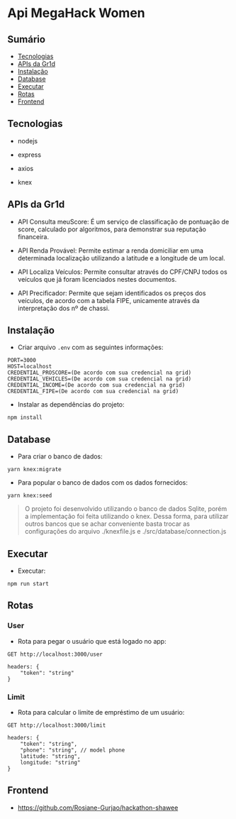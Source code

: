 # Api MegaHack Women

## Sumário

- [Tecnologias](#tecnologias)
- [APIs da Gr1d](#apis-da-gr1d)
- [Instalação](#instalação)
- [Database](#database)
- [Executar](#executar)
- [Rotas](#rotas)
- [Frontend](#frontend)

## Tecnologias

- nodejs

- express

- axios

- knex

## APIs da Gr1d
- API Consulta meuScore: É um serviço de classificação de pontuação de score, calculado por algoritmos, para demonstrar sua reputação financeira.

- API Renda Provável: Permite estimar a renda domiciliar em uma determinada localização utilizando a latitude e a longitude de um local.

- API Localiza Veículos: Permite consultar através do CPF/CNPJ todos os veículos que já foram licenciados nestes documentos.

- API Precificador: Permite que sejam identificados os preços dos veículos, de acordo com a tabela FIPE, unicamente através da interpretação dos nº de chassi.

## Instalação

- Criar arquivo `.env` com as seguintes informações:

```
PORT=3000
HOST=localhost
CREDENTIAL_PROSCORE=(De acordo com sua credencial na grid)
CREDENTIAL_VEHICLES=(De acordo com sua credencial na grid)
CREDENTIAL_INCOME=(De acordo com sua credencial na grid)
CREDENTIAL_FIPE=(De acordo com sua credencial na grid)
```

- Instalar as dependências do projeto:

```
npm install
```

## Database

- Para criar o banco de dados:

```
yarn knex:migrate
```

- Para popular o banco de dados com os dados fornecidos:

```
yarn knex:seed
```

> O projeto foi desenvolvido utilizando o banco de dados Sqlite, porém a implementação foi feita utilizando o knex. Dessa forma, para utilizar outros bancos que se achar conveniente basta trocar as configurações do arquivo ./knexfile.js e ./src/database/connection.js

## Executar

- Executar:

```
npm run start
```

## Rotas

### User

- Rota para pegar o usuário que está logado no app:

```
GET http://localhost:3000/user
```

```
headers: {
    "token": "string"
}
```

### Limit

- Rota para calcular o limite de empréstimo de um usuário:

```
GET http://localhost:3000/limit
```

```
headers: {
    "token": "string",
	"phone": "string", // model phone
	latitude: "string", 
	longitude: "string"
}
```

## Frontend

- https://github.com/Rosiane-Gurjao/hackathon-shawee
